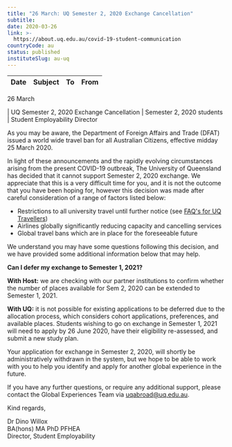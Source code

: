 ```yaml
---
title: "26 March: UQ Semester 2, 2020 Exchange Cancellation"
subtitle: 
date: 2020-03-26
link: >-
  https://about.uq.edu.au/covid-19-student-communication
countryCode: au
status: published
instituteSlug: au-uq
---
```

**Date** | **Subject** | **To** | **From**  
---|---|---|---  
  
26 March

| UQ Semester 2, 2020 Exchange Cancellation | Semester 2, 2020 students | Student Employability Director  
  
As you may be aware, the Department of Foreign Affairs and Trade (DFAT) issued a world wide travel ban for all Australian Citizens, effective midday 25 March 2020.

 

In light of these announcements and the rapidly evolving circumstances arising from the present COVID-19 outbreak, The University of Queensland has decided that it cannot support Semester 2, 2020 exchange. We appreciate that this is a very difficult time for you, and it is not the outcome that you have been hoping for, however this decision was made after careful consideration of a range of factors listed below:

  * Restrictions to all university travel until further notice (see [FAQ's for UQ Travellers](https://support.my.uq.edu.au/rd?1=AvNS~wqiDv8S~_73Gmtm~yIp2uMoyC77Mv~E~z7~Pv8N&2=24484))
  * Airlines globally significantly reducing capacity and cancelling services
  * Global travel bans which are in place for the foreseeable future



We understand you may have some questions following this decision, and we have provided some additional information below that may help.

 

**Can I defer my exchange to Semester 1, 2021?**

 

**With Host:** we are checking with our partner institutions to confirm whether the number of places available for Sem 2, 2020 can be extended to Semester 1, 2021.

 

**With UQ:** it is not possible for existing applications to be deferred due to the allocation process, which considers cohort applications, preferences, and available places. Students wishing to go on exchange in Semester 1, 2021 will need to apply by 26 June 2020, have their eligibility re-assessed, and submit a new study plan.

 

Your application for exchange in Semester 2, 2020, will shortly be administratively withdrawn in the system, but we hope to be able to work with you to help you identify and apply for another global experience in the future.

If you have any further questions, or require any additional support, please contact the Global Experiences Team via [uqabroad@uq.edu.au](mailto:uqabroad@uq.edu.au).

Kind regards,

Dr Dino Willox  
BA(hons) MA PhD PFHEA  
Director, Student Employability
